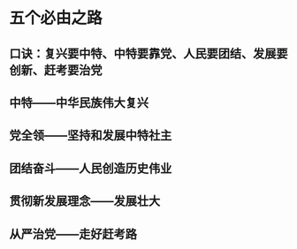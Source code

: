 # 五个必由之路
## 口诀：复兴要中特、中特要靠党、人民要团结、发展要创新、赶考要治党

## 中特——中华民族伟大复兴
## 党全领——坚持和发展中特社主
## 团结奋斗——人民创造历史伟业
## 贯彻新发展理念——发展壮大

## 从严治党——走好赶考路
